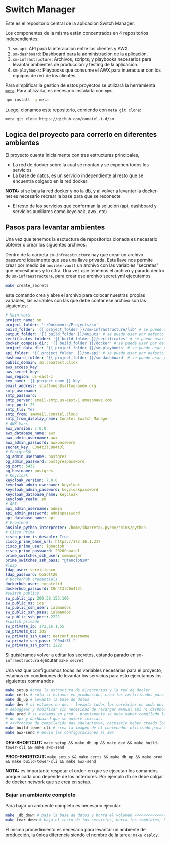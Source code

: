 # Switch Manager

Este es el repositorio central de la aplicación Switch Manager.

Los componentes de la misma están concentrados en 4 repositorios
independientes:

1. `sm-api`: API para la interacción entre los clientes y AWX.
2. `sm-dashboard`: Dashboard para la administración de la aplicación.
3. `sm-infrastructure`: Archivos, scripts, y playbooks necesarios para levantar
   ambientes de producción y testing de la aplicación.
4. `sm-playbooks`: Playbooks que consume el AWX para interactuar con los
   equipos de red de los clientes.

Para simplificar la gestíon de estos proyectos se utilizará la herramienta
[`meta`](https://github.com/mateodelnorte/meta). Para utilizarla, es necesario
instalarla con `npm`.

```bash
npm install -g meta
```

Luego, clonamos este repositorio, corriendo con `meta git clone`:

```bash
meta git clone https://github.com/conatel-i-d/sm
```

## Logica del proyecto para correrlo en diferentes ambientes

El proyecto cuenta inicialmente con tres estructuras principales,

- La red de docker sobre la cual se montan y se exponen todos los servicios
- La base de datos, es un servicio independiente al resto que se encuentra colgado en la red docker

**NOTA:** si se baja la red docker y no la db, y al volver a levantar la docker-net es necesario recrear la base para que se reconecte

- El resto de los servicios que conforman la solución (api, dashboard y servicios auxiliares como keycloak, awx, etc)

## Pasos para levantar ambientes

Una vez que tenemos la esctuctura de repositorios clonada es necesario obtener o crear los siguentes archivos:

Dentro de la carpeta `sm-infraestructure` hay que crear un archivo password idealmente que sea una llave privada.
Esta llave nos permite crear por medio de `ansible-vault` un archivo con las variables 
"secretas" que necesitamos y lo cifra.
Una vez que tenemos el archivo y parado dentro de `sm-infraestructure`, para crear ese archivo secret.yml ejecutamos

```bash
make create_secrets
```

este comando crea y abre el archivo para colocar nuestras propias variables, las variables con las que
debe contar ese archivo son las siguientes:

```yml
# Main vars
project_name: sm
project_folder: '~/Documents/Projects/sm'
build_folder: '{{ project_folder }}/sm-infrastructure/lib' # se puede usar por defecto
output_folder: '{{ build_folder }}/ouputs' # se puede usar por defecto
certificates_folder: '{{ build_folder }}/certificates' # se puede usar por defecto
docker_compose_dir: '{{ build_folder }}/docker' # se puede usar por defecto
project_data_dir: '{{ project_folder }}/sm-playbooks' # se puede usar por defecto
api_folder: '{{ project_folder  }}/sm-api' # se puede usar por defecto
dashboard_folder: '{{ project_folder }}/sm-dashboard' # se puede usar por defecto
public_domain: sm.conatest.click
aws_access_key: 
aws_secret_key: 
aws_region: us-east-1
key_name: '{{ project_name }}_key'
email_address: scattonec@saltogrande.org
smtp_username: 
smtp_password: 
smtp_server: email-smtp.us-east-1.amazonaws.com
smtp_port: 25
smtp_tls: Yes
smtp_from: sm@mail.conatel.cloud
smtp_from_display_name: Conatel Switch Manager
# AWX Vars
awx_version: 7.0.0
awx_database_name: awx
awx_admin_username: awx
awx_admin_password: awxpassword
secret_key: C0n4t3lC0n4t3l
# PostgreSQL
pg_admin_username: postgres
pg_admin_password: postgrespassword
pg_port: 5432
pg_hostname: postgres
# Keycloak
keycloak_version: 7.0.0
keycloak_admin_username: keycloak
keycloak_admin_password: keycloakpassword
keycloak_database_name: keycloak
keycloak_realm: sm
# API
api_admin_username: admin
api_admin_password: adminpassword
api_database_name: api
# Frontend
ansible_python_interpreter: /home/ibarreto/.pyenv/shims/python
# Cisco Prime
cisco_prime_is_desable: True
cisco_prime_base_url: https://172.16.1.217
cisco_prime_user: ignaciob
cisco_prime_password: 2020Conatel
prime_switches_ssh_user: swmanager
prime_switches_ssh_pass: "@tencioN20"
#ldap
ldap_user: serviciosco
ldap_password: CoSoft20
# Dockerhub credentials
dockerhub_user: conatelid
dockerhub_password: C0n4t3lC0n4t3l
#switch publico
sw_public_ip: 200.58.153.100
sw_public_os: ios
sw_public_ssh_user: ialmandos
sw_public_ssh_pass: ialmandos
sw_public_ssh_port: 2222
#switch privado
sw_private_ip: 172.16.1.55
sw_private_os: ios
sw_private_ssh_user: netconf_username
sw_private_ssh_pass: "C0n4t3l."
sw_private_ssh_port: 2222
```


Si quisiéramos volver a editar los secretos, estando parado en `sm-infraestructura` ejecutar `make secret`

Una vez que configuramos todas las variables necesarias para el proyecto, estamos en condiciones 
de levantar los servicios para esto ejecutamos los siguientes commandos

```bash
make setup #crea la estructura de directorios y la red de docker
make certs # solo si estamos en producción, crea los certificados para https
make db_up # levanta la base de datos
make dev # si estamos en dev - levanta todos los servicios en modo dev para poder
# debuggear y modificar sin necesidad de recargar manual api ni dashboard
make prod # si estamos en prod - previamente se debe haber compilado la version
# de api y dashboard que se quiere iniciar.
# <<<Proceso de compilación mas adelante>>>, necesario haber creado los certs
make build-tower-cli # crea la imagen de el contenedor utilizado para enviar las configuraciones al awx
make awx-send # envia las configuraciones al awx
```

**DEV-SHORTCUT:** `make setup && make db_up && make dev && make build-tower-cli && make awx-send`

**PROD-SHORTCUT:** `make setup && make certs && make db_up && make prod && make build-tower-cli && make awx-send`

**NOTA:** es importante respetar el orden en que se ejecutan los comandos porque cada uno depende de los anteriores.
 Por ejemplo db se debe colgar de docker network que se crea en setup.

### Bajar un ambiente completo

Para bajar un ambiente completo es necesario ejecutar:

```bash
make _db_down # baja la base de datos y borra el volumen <<<<<<<<<<<<<<<< DANGERRRR OJO!!!!!!!
make tear_down # baja el resto de los servicios, borra los templates, borra la red docker
```

El mismo procedimiento es necesario para levantar un ambiente de producción, la
única diferencia siendo el nombre de la tarea: `make deploy`.
